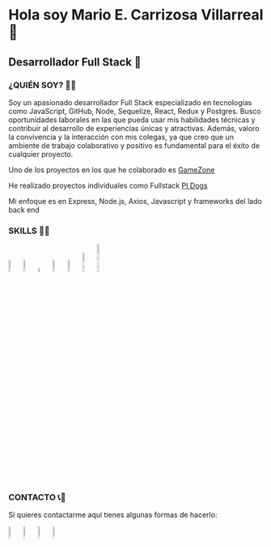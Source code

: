 <h1>Hola soy Mario E. Carrizosa Villarreal 👋</h1>

<h2>Desarrollador Full Stack 🚀</h2>

<h3>¿QUIÉN SOY? 👨‍💻</h3>

<p>
  Soy un apasionado desarrollador Full Stack especializado en tecnologías como JavaScript, GitHub, Node, Sequelize,
  React, Redux y Postgres. Busco oportunidades laborales en las que pueda usar mis habilidades técnicas y contribuir al
  desarrollo de experiencias únicas y atractivas. Además, valoro la convivencia y la interacción con mis colegas, ya
  que creo que un ambiente de trabajo colaborativo y positivo es fundamental para el éxito de cualquier proyecto.
</p>


<p>Uno de los proyectos en los que he colaborado es <a href="https://front-gamezone-production.up.railway.app/">GameZone</a></p>

<p>He realizado proyectos individuales como Fullstack <a href="https://pi-dogs-front-ten.vercel.app/">PI Dogs</a></p>

<p>Mi enfoque es en Express, Node.js, Axios, Javascript y frameworks del lado back end </p>

<h3>SKILLS 👨‍🔧</h3>

<a><img src="https://cdn-icons-png.flaticon.com/512/5968/5968292.png" alt="js icon" width="5%" height="8%">
<img src="https://upload.wikimedia.org/wikipedia/commons/thumb/6/61/HTML5_logo_and_wordmark.svg/2048px-HTML5_logo_and_wordmark.svg.png" alt="html icon" width="5%" height="8%">
<img src="https://e7.pngegg.com/pngimages/239/228/png-clipart-html-css3-cascading-style-sheets-logo-markup-language-digital-agency-miscellaneous-blue.png" alt="css icon" width="5%" height="5%">
<img src="https://is4-ssl.mzstatic.com/image/thumb/Purple115/v4/46/ac/9f/46ac9fa3-8248-590e-c9af-1e183a8a6edc/source/256x256bb.jpg" alt="node js icon" width="5%" height="8%">
<img src="https://w7.pngwing.com/pngs/925/447/png-transparent-express-js-node-js-javascript-mongodb-node-js-text-trademark-logo.png" alt="express icon" width="5%" height="8%">
<img src="https://cms-assets.tutsplus.com/uploads/users/1125/posts/29791/preview_image/RN.jpg" alt="react icon" width="5%" height="10%">
<img src="https://uploads-ssl.webflow.com/635e632477408d12d1811a64/64062c3149536757695aed21_Reduximg.jpeg" alt="redux icon" width="8%" height="12%"><a/>

<h3>CONTACTO 📞📧</h3>
<p>
  Si quieres contactarme aquí tienes algunas formas de hacerlo:
</p>

<a href="mailto:mytcarrizosaland@gmail.com"><img src="https://w7.pngwing.com/pngs/758/665/png-transparent-new-logo-gmail-google-new-logos-icon.png" alt="email icon" width="5%" height="8%"></a>
<a href="https://www.linkedin.com/in/mariocarrizosa21/" target="_blank"><img src="https://cdn-icons-png.flaticon.com/256/174/174857.png" alt="linkedin icon" width="5%" height="8%"/></a>
<a href="https://www.facebook.com/mayitohomura21" target="_blank"><img src="https://upload.wikimedia.org/wikipedia/commons/e/ee/Logo_de_Facebook.png" alt="facebook icon" width="5%" height="8%"/></a>
<a href="https://wa.me/+525649429351" target="_blank"><img src="https://cdn-icons-png.flaticon.com/512/124/124034.png?w=360" alt="whatsapp icon" width="5%" height="8%"/></a>



